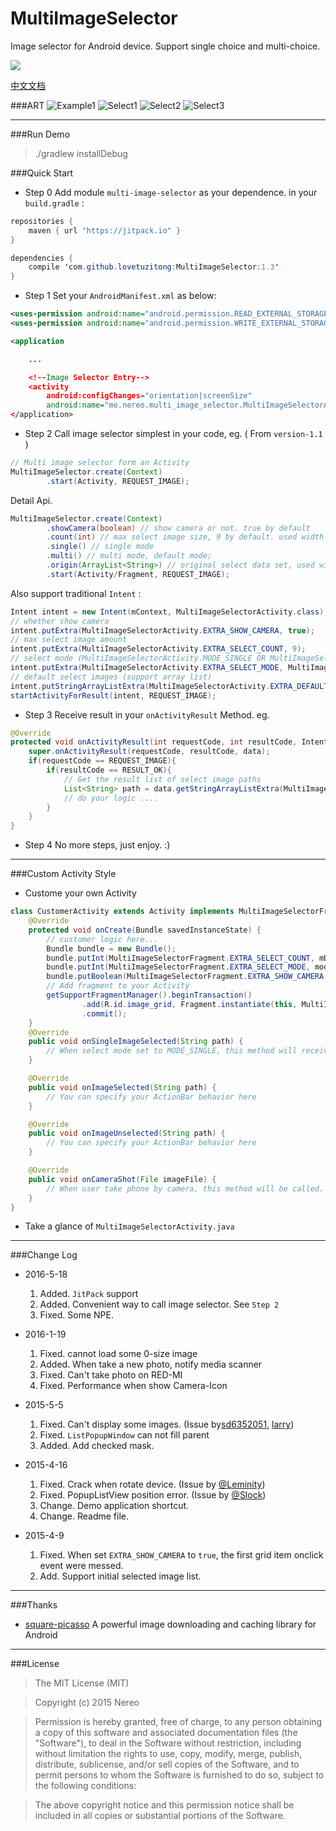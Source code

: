 # MultiImageSelector
Image selector for Android device. Support single choice and multi-choice.

[![](https://jitpack.io/v/lovetuzitong/MultiImageSelector.svg)](https://jitpack.io/#lovetuzitong/MultiImageSelector)

[中文文档](README_zh.md)

###ART
![Example1](art/example_1.png) ![Select1](art/select_1.png) ![Select2](art/select_2.png) ![Select3](art/select_3.png)

-------------------

###Run Demo

>./gradlew installDebug

###Quick Start
* Step 0
Add module `multi-image-selector` as your dependence. in your `build.gradle` :
```java
repositories {
    maven { url "https://jitpack.io" }
}

dependencies {
    compile 'com.github.lovetuzitong:MultiImageSelector:1.3'
}
```

* Step 1 
Set your `AndroidManifest.xml` as below:
```xml
<uses-permission android:name="android.permission.READ_EXTERNAL_STORAGE" />
<uses-permission android:name="android.permission.WRITE_EXTERNAL_STORAGE" />

<application

    ...

    <!--Image Selector Entry-->
    <activity
        android:configChanges="orientation|screenSize"
        android:name="me.nereo.multi_image_selector.MultiImageSelectorActivity" />
</application>
```

* Step 2
Call image selector simplest in your code, eg. ( From `version-1.1` )

``` java
// Multi image selector form an Activity
MultiImageSelector.create(Context)
        .start(Activity, REQUEST_IMAGE);
```

Detail Api.
``` java
MultiImageSelector.create(Context)
        .showCamera(boolean) // show camera or not. true by default
        .count(int) // max select image size, 9 by default. used width #.multi()
        .single() // single mode
        .multi() // multi mode, default mode;
        .origin(ArrayList<String>) // original select data set, used width #.multi()
        .start(Activity/Fragment, REQUEST_IMAGE);
```

Also support traditional `Intent` :
``` java
Intent intent = new Intent(mContext, MultiImageSelectorActivity.class);
// whether show camera
intent.putExtra(MultiImageSelectorActivity.EXTRA_SHOW_CAMERA, true);
// max select image amount
intent.putExtra(MultiImageSelectorActivity.EXTRA_SELECT_COUNT, 9);
// select mode (MultiImageSelectorActivity.MODE_SINGLE OR MultiImageSelectorActivity.MODE_MULTI)
intent.putExtra(MultiImageSelectorActivity.EXTRA_SELECT_MODE, MultiImageSelectorActivity.MODE_MULTI);
// default select images (support array list)
intent.putStringArrayListExtra(MultiImageSelectorActivity.EXTRA_DEFAULT_SELECTED_LIST, defaultDataArray);
startActivityForResult(intent, REQUEST_IMAGE);
```

* Step 3
Receive result in your `onActivityResult` Method. eg.
```java
@Override
protected void onActivityResult(int requestCode, int resultCode, Intent data) {
    super.onActivityResult(requestCode, resultCode, data);
    if(requestCode == REQUEST_IMAGE){
        if(resultCode == RESULT_OK){
	        // Get the result list of select image paths
            List<String> path = data.getStringArrayListExtra(MultiImageSelectorActivity.EXTRA_RESULT);
            // do your logic ....
        }
    }
}
```

* Step 4
No more steps, just enjoy. :)

-------------------

###Custom Activity Style
* Custome your own Activity
```java
class CustomerActivity extends Activity implements MultiImageSelectorFragment.Callback{
	@Override
    protected void onCreate(Bundle savedInstanceState) {
		// customer logic here...
		Bundle bundle = new Bundle();
        bundle.putInt(MultiImageSelectorFragment.EXTRA_SELECT_COUNT, mDefaultCount);
        bundle.putInt(MultiImageSelectorFragment.EXTRA_SELECT_MODE, mode);
        bundle.putBoolean(MultiImageSelectorFragment.EXTRA_SHOW_CAMERA, isShow);
        // Add fragment to your Activity
        getSupportFragmentManager().beginTransaction()
                .add(R.id.image_grid, Fragment.instantiate(this, MultiImageSelectorFragment.class.getName(), bundle))
                .commit();
	}
	@Override
    public void onSingleImageSelected(String path) {
        // When select mode set to MODE_SINGLE, this method will received result from fragment
    }

    @Override
    public void onImageSelected(String path) {
        // You can specify your ActionBar behavior here 
    }

    @Override
    public void onImageUnselected(String path) {
        // You can specify your ActionBar behavior here 
    }

    @Override
    public void onCameraShot(File imageFile) {
        // When user take phone by camera, this method will be called.
    }
}
```
* Take a glance of `MultiImageSelectorActivity.java`

-------------------

###Change Log

* 2016-5-18
    1. Added. `JitPack` support
    2. Added. Convenient way to call image selector. See `Step 2`
    3. Fixed. Some NPE.

* 2016-1-19
    1. Fixed. cannot load some 0-size image
    2. Added. When take a new photo, notify media scanner
    3. Fixed. Can't take photo on RED-MI
    4. Fixed. Performance when show Camera-Icon

* 2015-5-5
    1. Fixed. Can't display some images. (Issue by[sd6352051](https://github.com/sd6352051), [larry](https://github.com/18611480882))
    2. Fixed. `ListPopupWindow` can not fill parent
    3. Added. Add checked mask.

* 2015-4-16
    1. Fixed. Crack when rotate device. (Issue by [@Leminity](https://github.com/Leminity))
    2. Fixed. PopupListView position error. (Issue by [@Slock](https://github.com/Slock))
    3. Change. Demo application shortcut.
    4. Change. Readme file.

* 2015-4-9
    1. Fixed. When set `EXTRA_SHOW_CAMERA` to `true`, the first grid item onclick event were messed.
    2. Add. Support initial selected image list.

-------------------

###Thanks

* [square-picasso](https://github.com/square/picasso) A powerful image downloading and caching library for Android 

-------------------

###License
>The MIT License (MIT)

>Copyright (c) 2015 Nereo

>Permission is hereby granted, free of charge, to any person obtaining a copy
of this software and associated documentation files (the "Software"), to deal
in the Software without restriction, including without limitation the rights
to use, copy, modify, merge, publish, distribute, sublicense, and/or sell
copies of the Software, and to permit persons to whom the Software is
furnished to do so, subject to the following conditions:

>The above copyright notice and this permission notice shall be included in all
copies or substantial portions of the Software.
